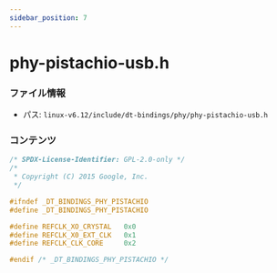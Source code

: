 ```yaml
---
sidebar_position: 7
---
```

# phy-pistachio-usb.h

### ファイル情報

- パス: `linux-v6.12/include/dt-bindings/phy/phy-pistachio-usb.h`

### コンテンツ

```h
/* SPDX-License-Identifier: GPL-2.0-only */
/*
 * Copyright (C) 2015 Google, Inc.
 */

#ifndef _DT_BINDINGS_PHY_PISTACHIO
#define _DT_BINDINGS_PHY_PISTACHIO

#define REFCLK_XO_CRYSTAL	0x0
#define REFCLK_X0_EXT_CLK	0x1
#define REFCLK_CLK_CORE		0x2

#endif /* _DT_BINDINGS_PHY_PISTACHIO */

```
